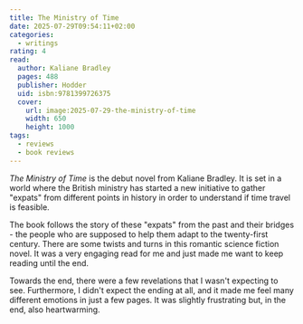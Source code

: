 ```yaml
---
title: The Ministry of Time
date: 2025-07-29T09:54:11+02:00
categories:
  - writings
rating: 4
read:
  author: Kaliane Bradley
  pages: 488
  publisher: Hodder
  uid: isbn:9781399726375
  cover:
    url: image:2025-07-29-the-ministry-of-time
    width: 650
    height: 1000
tags:
  - reviews
  - book reviews
---
```


*The Ministry of Time* is the debut novel from Kaliane Bradley. It is set in a world where the British ministry has started a new initiative to gather "expats" from different points in history in order to understand if time travel is feasible.

<!--more-->

The book follows the story of these "expats" from the past and their bridges - the people who are supposed to help them adapt to the twenty-first century. There are some twists and turns in this romantic science fiction novel. It was a very engaging read for me and just made me want to keep reading until the end.

Towards the end, there were a few revelations that I wasn't expecting to see. Furthermore, I didn't expect the ending at all, and it made me feel many different emotions in just a few pages. It was slightly frustrating but, in the end, also heartwarming.
